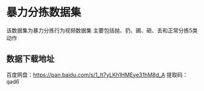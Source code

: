 # 暴力分拣数据集
该数据集为暴力分拣行为视频数据集
主要包括抛、扔、踢、砸、丢和正常分拣5类动作
## 数据下载地址
百度网盘：https://pan.baidu.com/s/1_It7yLKh1HMEye31hM8d_A
提取码：qad6
